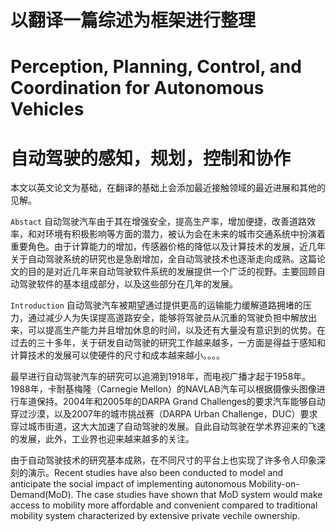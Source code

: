 # 以翻译一篇综述为框架进行整理


# Perception, Planning, Control, and Coordination for Autonomous Vehicles
# 自动驾驶的感知，规划，控制和协作

本文以英文论文为基础，在翻译的基础上会添加最近接触领域的最近进展和其他的见解。

```Abstact``` 自动驾驶汽车由于其在增强安全，提高生产率，增加便捷，改善道路效率，和对环境有积极影响等方面的潜力，被认为会在未来的城市交通系统中扮演着重要角色。由于计算能力的增加，传感器价格的降低以及计算技术的发展，近几年关于自动驾驶系统的研究也是急剧增加，全自动驾驶技术也逐渐走向成熟。这篇论文的目的是对近几年来自动驾驶软件系统的发展提供一个广泛的视野。主要回顾自动驾驶软件的基本组成部分，以及这些部分在几年的发展。

```Introduction``` 自动驾驶汽车被期望通过提供更高的运输能力缓解道路拥堵的压力，通过减少人为失误提高道路安全，能够将驾驶员从沉重的驾驶负担中解放出来，可以提高生产能力并且增加休息的时间，以及还有大量没有意识到的优势。在过去的三十多年，关于研发自动驾驶的研究工作越来越多，一方面是得益于感知和计算技术的发展可以使硬件的尺寸和成本越来越小。。。。

最早进行自动驾驶汽车的研究可以追溯到1918年，而电视广播才起于1958年。1988年，卡耐基梅隆（Carnegie Mellon）的NAVLAB汽车可以根据摄像头图像进行车道保持。2004年和2005年的DARPA Grand Challenges的要求汽车能够自动穿过沙漠，以及2007年的城市挑战赛（DARPA Urban Challenge，DUC）要求穿过城市街道，这大大加速了自动驾驶的发展。自此自动驾驶在学术界迎来的飞速的发展，此外，工业界也迎来越来越多的关注。

由于自动驾驶技术的研究基本成熟，在不同尺寸的平台上也实现了许多令人印象深刻的演示。Recent studies have also been conducted to model and anticipate the social impact of implementing autonomous Mobility-on-Demand(MoD). The case studies have shown that MoD system would make access to mobility more affordable and convenient compared to traditional mobility system characterized by extensive private vechile ownership.

